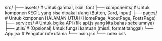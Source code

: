 src/
├── assets/       # Untuk gambar, ikon, font
├── components/   # Untuk komponen KECIL yang bisa dipakai ulang (Button, Card, Input)
├── pages/        # Untuk komponen HALAMAN UTUH (HomePage, AboutPage, PostsPage)
├── services/     # Untuk logika API (file api.js yang kita bahas sebelumnya)
├── utils/        # (Opsional) Untuk fungsi bantuan (misal: format tanggal)
└── App.jsx       # Pengatur rute utama
└── main.jsx
└── index.css